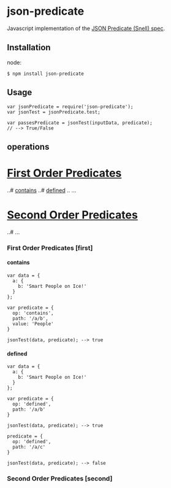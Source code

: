 # json-predicate
Javascript implementation of the [JSON Predicate (Snell) spec](http://tools.ietf.org/id/draft-snell-json-test-01.html).

## Installation

node:
```
$ npm install json-predicate
````

## Usage
```
var jsonPredicate = require('json-predicate');
var jsonTest = jsonPredicate.test;

var passesPredicate = jsonTest(inputData, predicate);
// --> True/False
```

## operations
# [First Order Predicates](#first)
..# [contains](#contains)
..# [defined](#defined)
.. ...
# [Second Order Predicates](#second)
..# ...

### First Order Predicates [first]
#### contains
```
var data = {
  a: {
    b: 'Smart People on Ice!'
  }
};

var predicate = {
  op: 'contains',
  path: '/a/b',
  value: 'People'
}

jsonTest(data, predicate); --> true
```
#### defined
```
var data = {
  a: {
    b: 'Smart People on Ice!'
  }
};

var predicate = {
  op: 'defined',
  path: '/a/b'
}

jsonTest(data, predicate); --> true

predicate = {
  op: 'defined',
  path: '/a/c'
}

jsonTest(data, predicate); --> false
```

### Second Order Predicates [second]
